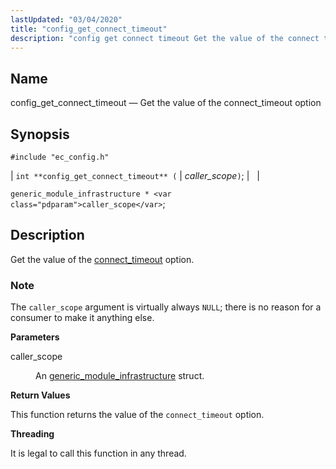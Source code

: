 ```yaml
---
lastUpdated: "03/04/2020"
title: "config_get_connect_timeout"
description: "config get connect timeout Get the value of the connect timeout option int config get connect timeout caller scope generic module infrastructure caller scope Get the value of the connect timeout option The caller scope argument is virtually always NULL there is no reason for a consumer to make it..."
---
```


<a name="apis.config_get_connect_timeout"></a> 
## Name

config_get_connect_timeout — Get the value of the connect_timeout option

## Synopsis

`#include "ec_config.h"`

| `int **config_get_connect_timeout** (` | <var class="pdparam">caller_scope</var>`)`; |   |

`generic_module_infrastructure * <var class="pdparam">caller_scope</var>`;<a name="idp48873024"></a> 
## Description

Get the value of the [connect_timeout](/momentum/3/3-reference/3-reference-conf-ref-connect-timeout) option.

### Note

The `caller_scope` argument is virtually always `NULL`; there is no reason for a consumer to make it anything else.

**<a name="idp48876880"></a> Parameters**

<dl class="variablelist">

<dt>caller_scope</dt>

<dd>

An [generic_module_infrastructure](/momentum/3/3-api/structs-generic-module-infrastructure) struct.

</dd>

</dl>

**<a name="idp48880368"></a> Return Values**

This function returns the value of the `connect_timeout` option.

**<a name="idp48881744"></a> Threading**

It is legal to call this function in any thread.